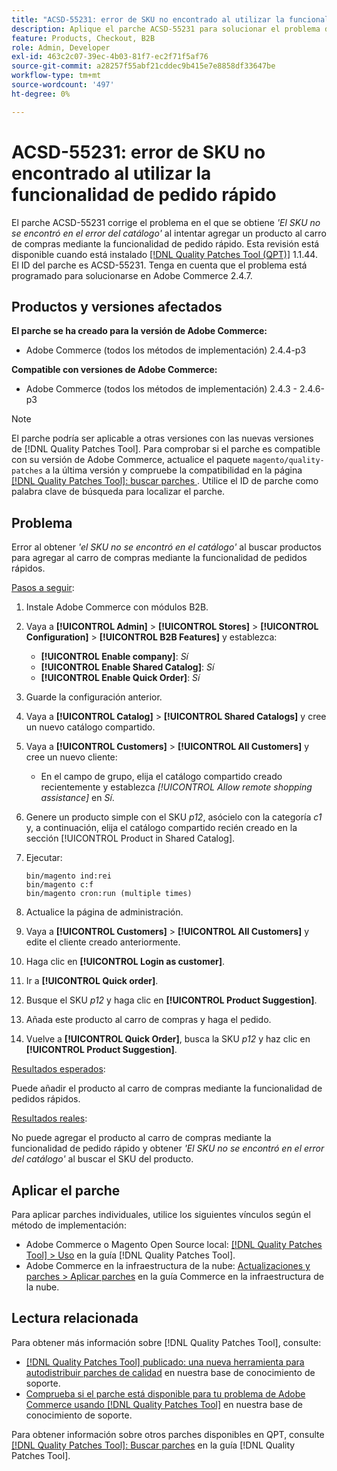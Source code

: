 ```yaml
---
title: "ACSD-55231: error de SKU no encontrado al utilizar la funcionalidad de pedido rápido"
description: Aplique el parche ACSD-55231 para solucionar el problema de Adobe Commerce donde aparece el error *'El SKU no se encontró en el catálogo'* al intentar añadir un producto al carro de compras mediante la funcionalidad de pedido rápido.
feature: Products, Checkout, B2B
role: Admin, Developer
exl-id: 463c2c07-39ec-4b03-81f7-ec2f71f5af76
source-git-commit: a28257f55abf21cddec9b415e7e8858df33647be
workflow-type: tm+mt
source-wordcount: '497'
ht-degree: 0%

---
```


# ACSD-55231: error de SKU no encontrado al utilizar la funcionalidad de pedido rápido

El parche ACSD-55231 corrige el problema en el que se obtiene *&#39;El SKU no se encontró en el error del catálogo&#39;* al intentar agregar un producto al carro de compras mediante la funcionalidad de pedido rápido. Esta revisión está disponible cuando está instalado [[!DNL Quality Patches Tool (QPT)]](/help/announcements/adobe-commerce-announcements/magento-quality-patches-released-new-tool-to-self-serve-quality-patches.md) 1.1.44. El ID del parche es ACSD-55231. Tenga en cuenta que el problema está programado para solucionarse en Adobe Commerce 2.4.7.

## Productos y versiones afectados

**El parche se ha creado para la versión de Adobe Commerce:**

* Adobe Commerce (todos los métodos de implementación) 2.4.4-p3

**Compatible con versiones de Adobe Commerce:**

* Adobe Commerce (todos los métodos de implementación) 2.4.3 - 2.4.6-p3

>[!NOTE]
>
>El parche podría ser aplicable a otras versiones con las nuevas versiones de [!DNL Quality Patches Tool]. Para comprobar si el parche es compatible con su versión de Adobe Commerce, actualice el paquete `magento/quality-patches` a la última versión y compruebe la compatibilidad en la página [[!DNL Quality Patches Tool]: buscar parches ](https://experienceleague.adobe.com/tools/commerce-quality-patches/index.html). Utilice el ID de parche como palabra clave de búsqueda para localizar el parche.

## Problema

Error al obtener *&#39;el SKU no se encontró en el catálogo&#39;* al buscar productos para agregar al carro de compras mediante la funcionalidad de pedidos rápidos.

<u>Pasos a seguir</u>:

1. Instale Adobe Commerce con módulos B2B.
1. Vaya a **[!UICONTROL Admin]** > **[!UICONTROL Stores]** > **[!UICONTROL Configuration]** > **[!UICONTROL B2B Features]** y establezca:
   * **[!UICONTROL Enable company]**: *Sí*
   * **[!UICONTROL Enable Shared Catalog]**: *Sí*
   * **[!UICONTROL Enable Quick Order]**: *Sí*
1. Guarde la configuración anterior.
1. Vaya a **[!UICONTROL Catalog]** > **[!UICONTROL Shared Catalogs]** y cree un nuevo catálogo compartido.
1. Vaya a **[!UICONTROL Customers]** > **[!UICONTROL All Customers]** y cree un nuevo cliente:
   * En el campo de grupo, elija el catálogo compartido creado recientemente y establezca *[!UICONTROL Allow remote shopping assistance]* en *Sí*.
1. Genere un producto simple con el SKU *p12*, asócielo con la categoría *c1* y, a continuación, elija el catálogo compartido recién creado en la sección [!UICONTROL Product in Shared Catalog].
1. Ejecutar:

   ```
   bin/magento ind:rei 
   bin/magento c:f 
   bin/magento cron:run (multiple times)
   ```

1. Actualice la página de administración.
1. Vaya a **[!UICONTROL Customers]** > **[!UICONTROL All Customers]** y edite el cliente creado anteriormente.
1. Haga clic en **[!UICONTROL Login as customer]**.
1. Ir a **[!UICONTROL Quick order]**.
1. Busque el SKU *p12* y haga clic en **[!UICONTROL Product Suggestion]**.
1. Añada este producto al carro de compras y haga el pedido.
1. Vuelve a **[!UICONTROL Quick Order]**, busca la SKU *p12* y haz clic en **[!UICONTROL Product Suggestion]**.

<u>Resultados esperados</u>:

Puede añadir el producto al carro de compras mediante la funcionalidad de pedidos rápidos.

<u>Resultados reales</u>:

No puede agregar el producto al carro de compras mediante la funcionalidad de pedido rápido y obtener *&#39;El SKU no se encontró en el error del catálogo&#39;* al buscar el SKU del producto.

## Aplicar el parche

Para aplicar parches individuales, utilice los siguientes vínculos según el método de implementación:

* Adobe Commerce o Magento Open Source local: [[!DNL Quality Patches Tool] > Uso](https://experienceleague.adobe.com/docs/commerce-operations/tools/quality-patches-tool/usage.html) en la guía [!DNL Quality Patches Tool].
* Adobe Commerce en la infraestructura de la nube: [Actualizaciones y parches > Aplicar parches](https://experienceleague.adobe.com/docs/commerce-cloud-service/user-guide/develop/upgrade/apply-patches.html) en la guía Commerce en la infraestructura de la nube.

## Lectura relacionada

Para obtener más información sobre [!DNL Quality Patches Tool], consulte:

* [[!DNL Quality Patches Tool] publicado: una nueva herramienta para autodistribuir parches de calidad](/help/announcements/adobe-commerce-announcements/magento-quality-patches-released-new-tool-to-self-serve-quality-patches.md) en nuestra base de conocimiento de soporte.
* [Comprueba si el parche está disponible para tu problema de Adobe Commerce usando [!DNL Quality Patches Tool]](/help/support-tools/patches-available-in-qpt-tool/check-patch-for-magento-issue-with-magento-quality-patches.md) en nuestra base de conocimiento de soporte.

Para obtener información sobre otros parches disponibles en QPT, consulte [[!DNL Quality Patches Tool]: Buscar parches](https://experienceleague.adobe.com/tools/commerce-quality-patches/index.html) en la guía [!DNL Quality Patches Tool].
